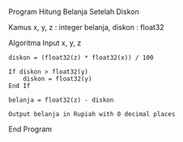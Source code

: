Program Hitung Belanja Setelah Diskon

Kamus
    x, y, z : integer
    belanja, diskon : float32

Algoritma
    Input x, y, z

    diskon = (float32(z) * float32(x)) / 100

    If diskon > float32(y)
        diskon = float32(y)
    End If

    belanja = float32(z) - diskon

    Output belanja in Rupiah with 0 decimal places
End Program
